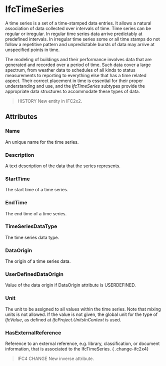 # IfcTimeSeries

A time series is a set of a time-stamped data entries. It allows a natural association of data collected over intervals of time. Time series can be regular or irregular. In regular time series data arrive predictably at predefined intervals. In irregular time series some or all time stamps do not follow a repetitive pattern and unpredictable bursts of data may arrive at unspecified points in time.
<!-- end of short definition -->


The modeling of buildings and their performance involves data that are generated and recorded over a period of time. Such data cover a large spectrum, from weather data to schedules of all kinds to status measurements to reporting to everything else that has a time related aspect. Their correct placement in time is essential for their proper understanding and use, and the _IfcTimeSeries_ subtypes provide the appropriate data structures to accommodate these types of data.

> HISTORY New entity in IFC2x2.

## Attributes

### Name
An unique name for the time series.

### Description
A text description of the data that the series represents.

### StartTime
The start time of a time series.

### EndTime
The end time of a time series.

### TimeSeriesDataType
The time series data type.

### DataOrigin
The origin of a time series data.

### UserDefinedDataOrigin
Value of the data origin if DataOrigin attribute is USERDEFINED.

### Unit
The unit to be assigned to all values within the time series. Note that mixing units is not allowed. If the value is not given, the global unit for the type of _IfcValue_, as defined at _IfcProject.UnitsInContext_ is used.

### HasExternalReference
Reference to an external reference, e.g. library, classification, or document information, that is associated to the IfcTimeSeries.
{ .change-ifc2x4}
> IFC4 CHANGE New inverse attribute.

